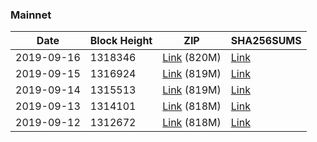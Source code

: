 ### Mainnet

|    Date    | Block Height | ZIP | SHA256SUMS |
| ---------- | ------------ | --- | ---------- |
| 2019-09-16 | 1318346 | [Link](https://s3-ap-southeast-2.amazonaws.com/ion-bootstrap/mainnet/2019-09-16/bootstrap.dat.zip) (820M) | [Link](https://s3-ap-southeast-2.amazonaws.com/ion-bootstrap/mainnet/2019-09-16/SHA256SUMS) |
| 2019-09-15 | 1316924 | [Link](https://s3-ap-southeast-2.amazonaws.com/ion-bootstrap/mainnet/2019-09-15/bootstrap.dat.zip) (819M) | [Link](https://s3-ap-southeast-2.amazonaws.com/ion-bootstrap/mainnet/2019-09-15/SHA256SUMS) |
| 2019-09-14 | 1315513 | [Link](https://s3-ap-southeast-2.amazonaws.com/ion-bootstrap/mainnet/2019-09-14/bootstrap.dat.zip) (819M) | [Link](https://s3-ap-southeast-2.amazonaws.com/ion-bootstrap/mainnet/2019-09-14/SHA256SUMS) |
| 2019-09-13 | 1314101 | [Link](https://s3-ap-southeast-2.amazonaws.com/ion-bootstrap/mainnet/2019-09-13/bootstrap.dat.zip) (818M) | [Link](https://s3-ap-southeast-2.amazonaws.com/ion-bootstrap/mainnet/2019-09-13/SHA256SUMS) |
| 2019-09-12 | 1312672 | [Link](https://s3-ap-southeast-2.amazonaws.com/ion-bootstrap/mainnet/2019-09-12/bootstrap.dat.zip) (818M) | [Link](https://s3-ap-southeast-2.amazonaws.com/ion-bootstrap/mainnet/2019-09-12/SHA256SUMS) |
